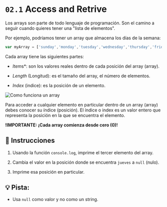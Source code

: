 # `02.1` Access and Retrive

Los arrays son parte de todo lenguaje de programación. Son el camino a seguir cuando quieres tener una "lista de elementos".

Por ejemplo, podríamos tener un array que almacena los días de la semana:

```js
var myArray = ['sunday','monday','tuesday','wednesday','thursday','friday','saturday'];
```

Cada array tiene las siguientes partes:

- *Item*s*: son los valores reales dentro de cada posición del array (array).

- *Length* (Longitud): es el tamaño del array, el número de elementos.

- *Index* (indice): es la posición de un elemento.

![Como funciona un array](../../.learn/assets/DbmSOHT.png?raw=true)

Para acceder a cualquier elemento en particular dentro de un array (array) debes conocer su índice (posición). El índice o index es un valor entero que representa la posición en la que se encuentra el elemento. 

**!IMPORTANTE: ¡Cada array comienza desde cero (0)!**

## 📝 Instrucciones

1. Usando la función `console.log`, imprime el tercer elemento del array.

2. Cambia el valor en la posición donde se encuentra `jueves` a `null` (nulo).

3. Imprime esa posición en particular.

## 💡 Pista:

 + Usa `null` como valor y no como un string.
